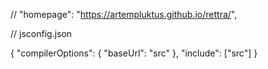 // "homepage": "https://artempluktus.github.io/rettra/",

// jsconfig.json

{ "compilerOptions": { "baseUrl": "src" }, "include": ["src"] }
